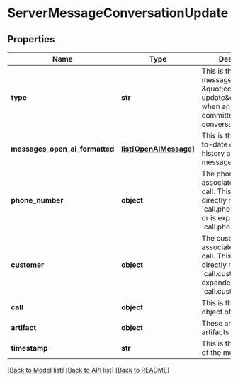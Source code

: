 # ServerMessageConversationUpdate

## Properties
Name | Type | Description | Notes
------------ | ------------- | ------------- | -------------
**type** | **str** | This is the type of the message. \&quot;conversation-update\&quot; is sent when an update is committed to the conversation history. | 
**messages_open_ai_formatted** | [**list[OpenAIMessage]**](OpenAIMessage.md) | This is the most up-to-date conversation history at the time the message is sent. | 
**phone_number** | **object** | The phone number associated with the call. This either directly matches &#x60;call.phoneNumber&#x60; or is expanded from &#x60;call.phoneNumberId&#x60;. | [optional] 
**customer** | **object** | The customer associated with the call. This either directly matches &#x60;call.customer&#x60; or is expanded from &#x60;call.customerId&#x60;. | 
**call** | **object** | This is the main &#x60;call&#x60; object of the call. | 
**artifact** | **object** | These are the live artifacts of the call. | [optional] 
**timestamp** | **str** | This is the timestamp of the message. | [optional] 

[[Back to Model list]](../README.md#documentation-for-models) [[Back to API list]](../README.md#documentation-for-api-endpoints) [[Back to README]](../README.md)

